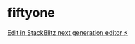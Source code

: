 # fiftyone

[Edit in StackBlitz next generation editor ⚡️](https://stackblitz.com/~/github.com/BaseFiveOne/fiftyone)